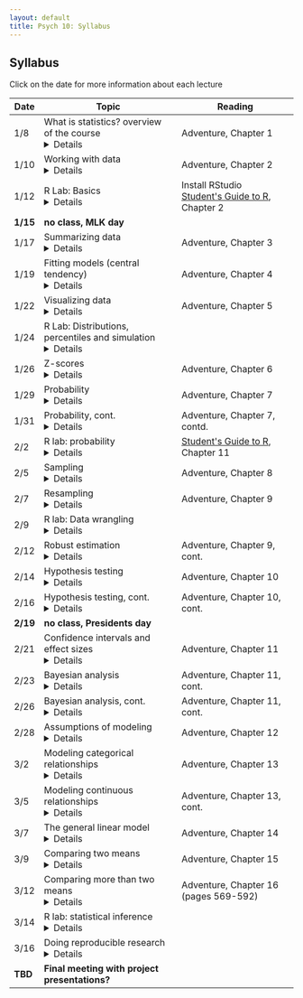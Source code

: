 ```yaml
---
layout: default
title: Psych 10: Syllabus
---
```

## Syllabus

Click on the date for more information about each lecture

| Date|Topic|Reading|
| ---|---|---|
| 1/8|What is statistics? overview of the course<details><h3>Learning Objectives:<h3><br>After this lecture, you should be able to:<br>* Describe the difference between experimental and observational research with regard to causal inference<br>* Explain how randomization provides the ability to make inferences about causation.<br>* Identify potential sources of bias or confounding.<br></display>|Adventure, Chapter 1|
| 1/10|Working with data <details>### Learning Objectives:<br>After this lecture, you should be able to:<br>* Distinguish between different types of variables (quantitative/qualitative, discrete/continuous, scales of measurement)<br>* Describe the concept of measurement error<br>* Distinguish between the concepts of reliability and validity and apply each concept to a particular dataset<br></display>|Adventure, Chapter 2|
| 1/12|R Lab: Basics<details>### Learning Objectives:<br>After this lecture, you should be able to:<br><h5>Links:</h5><ul><li>For additional practice with R, check out the free courses provided by [Datacamp](http://www.datacamp.com).  In particular, their [Introduction to R](https://www.datacamp.com/courses/free-introduction-to-r) provides a nice basic overview of working in R.</li></ul></display>|Install RStudio<br>[Student's Guide to R](https://cran.r-project.org/doc/contrib/Horton+Pruim+Kaplan_MOSAIC-StudentGuide.pdf), Chapter 2|
| **1/15**|**no class, MLK day**|
| 1/17|Summarizing data<details>### Learning Objectives:<br>After this lecture, you should be able to:<br>* Compute absolute, relative, and cumulative frequency distributions for a given dataset<br>* Generate a graphical representation of frequency distributions<br></display>|Adventure, Chapter 3|
| 1/19|Fitting models (central tendency)<details>### Learning Objectives:<br>After this lecture, you should be able to:<br>* Describe the basic equation for statistical models (outcome=model + error)<br>* Describe different measures of central tendency and dispersion, how they are computed, and how to determine which is most appropriate in any given circumstance.<br></display>|Adventure, Chapter 4|
| 1/22|Visualizing data<details>### Learning Objectives:<br>After this lecture, you should be able to:<br>* Describe the principles that distinguish between good and bad graphs, and use them to identify good versus bad graphs.<br></display>|Adventure, Chapter 5|
| 1/24|R Lab: Distributions, percentiles and simulation<details></display>||
| 1/26|Z-scores<details>### Learning Objectives:<br>After this lecture, you should be able to:<br><h5>Links:</h5><ul><li></li></ul></display>|Adventure, Chapter 6|
| 1/29|Probability<details>### Learning Objectives:<br>After this lecture, you should be able to:<br>* Describe the sample space for a selected random experiment.<br>* Compute relative frequency and empirical probability for a given set of events<br>* Find probabilities of single events, complementary events, and the unions and intersections of collections of events.<br><h5>Links:</h5><ul><li></li></ul></display>|Adventure, Chapter 7|
| 1/31|Probability, cont.<details>### Learning Objectives:<br>After this lecture, you should be able to:<br>* Describe the difference between a probability and a conditional probability<br>* Use Bayes’ theorem to compute the inverse conditional probability.<br>* Describe the law of large numbers.<br></display>|Adventure, Chapter 7, contd.|
| 2/2|R lab: probability<details>### Learning Objectives:<br>After this lecture, you should be able to:<br><h5>Links:</h5><ul><li></li></ul></display>|[Student's Guide to R](https://cran.r-project.org/doc/contrib/Horton+Pruim+Kaplan_MOSAIC-StudentGuide.pdf), Chapter 11|
| 2/5|Sampling<details>### Learning Objectives:<br>After this lecture, you should be able to:<br>* Distinguish between a population and a sample, and between population parameters and statistics<br>* Describe the concepts of sampling error and sampling distribution<br>* Describe how the Central Limit Theorem determines the nature of the sampling distribution of the mean<br></display>|Adventure, Chapter 8|
| 2/7|Resampling<details></display>|Adventure, Chapter 9|
| 2/9|R lab: Data wrangling<details></display>||
| 2/12|Robust estimation<details></display>|Adventure, Chapter 9, cont.|
| 2/14|Hypothesis testing<details>### Learning Objectives:<br>After this lecture, you should be able to:<br>* Identify the components of a hypothesis test, including the parameter of interest, the null and alternative hypotheses, and the test statistic.<br>* Describe the proper interpretations of a p-value and a confidence interval as well as common misinterpretations<br>* Distinguish between the two types of error in hypothesis testing, and the factors that determine them.<br></display>|Adventure, Chapter 10|
| 2/16|Hypothesis testing, cont.<details>### Learning Objectives:<br>After this lecture, you should be able to:<br>* Describe how resampling can be used to compute a p-value.<br>* Describe the concept of positive predictive value and apply it in the context of a specific inference.<br>* Define the concept of statistical power, and compute statistical power for a given statistical test.<br>* Describe the main criticisms of null hypothesis statistical testing<br></display>|Adventure, Chapter 10, cont.|
| **2/19**|**no class, Presidents day**|
| 2/21|Confidence intervals and effect sizes<details>### Learning Objectives:<br>After this lecture, you should be able to:<br>* Describe the proper interpretation of a confidence interval, and compute a confidence interval for the mean of a given dataset.<br>* Define the concept of effect size, and compute the effect size for a given test.<br></display>|Adventure, Chapter 11|
| 2/23|Bayesian analysis<details></display>|Adventure, Chapter 11, cont.|
| 2/26|Bayesian analysis, cont.<details></display>|Adventure, Chapter 11, cont.|
| 2/28|Assumptions of modeling<details></display>|Adventure, Chapter 12|
| 3/2|Modeling categorical relationships<details>### Learning Objectives:<br>After this lecture, you should be able to:<br>* Describe the concept of a contingency table for categorical data.<br>* Describe the concept of the chi-squared test for association and compute it for a given contingency table.<br></display>|Adventure, Chapter 13|
| 3/5|Modeling continuous relationships<details>### Learning Objectives:<br>After this lecture, you should be able to:<br>* Describe the concept of the correlation coefficient and its interpretation and compute it for a bivariate dataset<br>* Describe the potential causal influences that can give rise to a correlation.<br></display>|Adventure, Chapter 13, cont.|
| 3/7|The general linear model<details>### Learning Objectives:<br>After this lecture, you should be able to:<br>* Describe the concept of linear regression and apply it to a bivariate dataset<br>* Describe the problem of overfitting and identify it in an example dataset.<br></display>|Adventure, Chapter 14|
| 3/9|Comparing two means<details>### Learning Objectives:<br>After this lecture, you should be able to:<br>* Determine whether a one-sample t-test or two-sample t-test is appropriate for a given hypothesis.<br>* Compute a one-sample and two-sample t-test on relevant datasets, and compute the effect size and confidence intervals associated with each of these tests.<br></display>|Adventure, Chapter 15|
| 3/12|Comparing more than two means<details></display>|Adventure, Chapter 16 (pages 569-592)|
| 3/14|R lab: statistical inference<details></display>||
| 3/16|Doing reproducible research<details>### Learning Objectives:<br>After this lecture, you should be able to:<br>* Identify cases of circular analysis/double-dipping<br>* Describe the problem of multiple comparisons and methods for correcting for it<br></display>||
| **TBD**|**Final meeting with project presentations?**|
